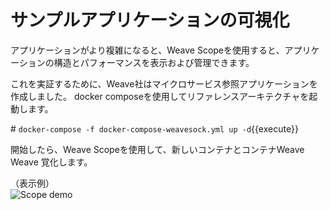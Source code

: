 # サンプルアプリケーションの可視化  

アプリケーションがより複雑になると、Weave Scopeを使用すると、アプリケーションの構造とパフォーマンスを表示および管理できます。  

これを実証するために、Weave社はマイクロサービス参照アプリケーションを作成しました。 docker composeを使用してリファレンスアーキテクチャを起動します。  

\# `docker-compose -f docker-compose-weavesock.yml up -d`{{execute}}

開始したら、Weave Scopeを使用して、新しいコンテナとコンテナWeave Weave 覚化します。  

（表示例）  
![Scope demo](./assets/Step15.jpg)  
